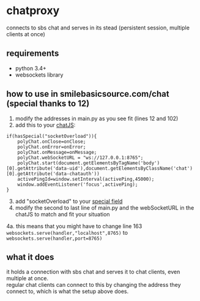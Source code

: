 # chatproxy
connects to sbs chat and serves in its stead (persistent session, multiple clients at once)
## requirements
- python 3.4+
- websockets library
## how to use in smilebasicsource.com/chat (special thanks to 12)
 1. modify the addresses in main.py as you see fit (lines 12 and 102)
 2. add this to your [chatJS](https://smilebasicsource.com/editor?type=chat):
```
if(hasSpecial("socketOverload")){
    polyChat.onClose=onClose;
    polyChat.onError=onError;
    polyChat.onMessage=onMessage;
    polyChat.webSocketURL = "ws://127.0.0.1:8765";
    polyChat.start(document.getElementsByTagName('body')[0].getAttribute('data-uid'),document.getElementsByClassName('chat')[0].getAttribute('data-chatauth'))
    activePingId=window.setInterval(activePing,45000);
    window.addEventListener('focus',activePing);
}
```
 3. add "socketOverload" to your [special field](https://smilebasicsource.com/userhome)
 4. modify the second to last line of main.py and the webSocketURL in the chatJS to match and fit your situation
 
 4a. this means that you might have to change line 163 `websockets.serve(handler,"localhost",8765)` to `websockets.serve(handler,port=8765)`
## what it does
it holds a connection with sbs chat and serves it to chat clients, even multiple at once.  
regular chat clients can connect to this by changing the address they connect to, which is what the setup above does.
